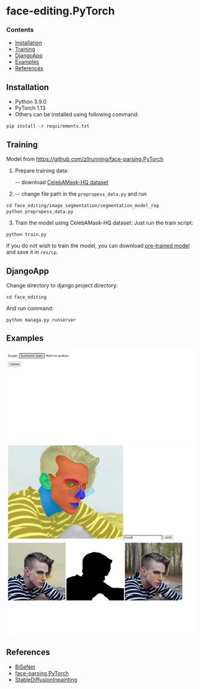 # face-editing.PyTorch

### Contents
- [Installation](#Installation)
- [Training](#training)
- [DjangoApp](#DjangoApp)
- [Examples](#Examples)
- [References](#references)

## Installation

- Python 3.9.0
- PyTorch 1.13
- Others can be installed using following command:
```Shell
pip install -r requirements.txt
```

## Training 
Model from https://github.com/zllrunning/face-parsing.PyTorch

1. Prepare training data:

    -- download [CelebAMask-HQ dataset](https://github.com/switchablenorms/CelebAMask-HQ)

2. 
	--  change file path in the `prepropess_data.py`  and run
```Shell
cd face_editing/image_segmentation/segmentation_model_rep
python prepropess_data.py
```

3. Train the model using CelebAMask-HQ dataset:
Just run the train script: 
```Shell
python train.py
```
If you do not wish to train the model, you can download [pre-trained model](https://drive.google.com/open?id=154JgKpzCPW82qINcVieuPH3fZ2e0P812) and save it in `res/cp`.


## DjangoApp

Change directory to django project directory:
```Shell
cd face_editing
```
And run command:
```Shell
python managa.py runserver
```

## Examples

![alt text](1.jpg)
![alt text](2.jpg)
![alt text](3.jpg)

## References
- [BiSeNet](https://github.com/CoinCheung/BiSeNet)
- [face-parsing.PyTorch](https://github.com/zllrunning/face-parsing.PyTorch)
- [StableDiffusionInpainting](https://huggingface.co/runwayml/stable-diffusion-inpainting)